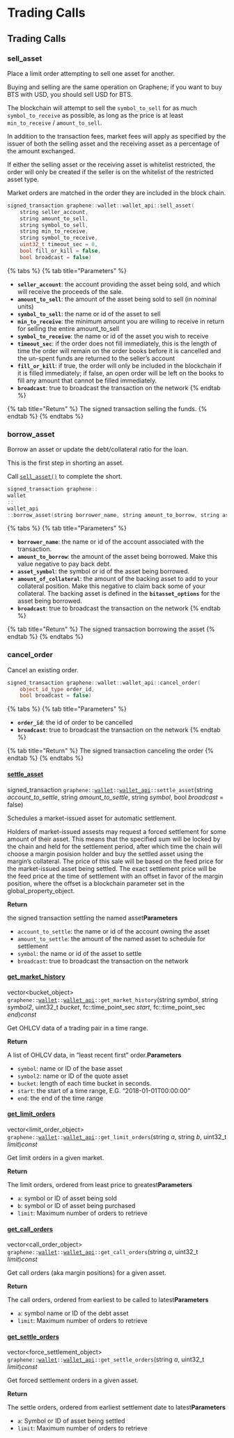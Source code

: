 # Trading Calls

## Trading Calls

### sell\_asset

Place a limit order attempting to sell one asset for another.

Buying and selling are the same operation on Graphene; if you want to buy BTS with USD, you should sell USD for BTS.

The blockchain will attempt to sell the `symbol_to_sell` for as much `symbol_to_receive` as possible, as long as the price is at least `min_to_receive` / `amount_to_sell`.

In addition to the transaction fees, market fees will apply as specified by the issuer of both the selling asset and the receiving asset as a percentage of the amount exchanged.

If either the selling asset or the receiving asset is whitelist restricted, the order will only be created if the seller is on the whitelist of the restricted asset type.

Market orders are matched in the order they are included in the block chain.

```cpp
signed_transaction graphene::wallet::wallet_api::sell_asset(
    string seller_account, 
    string amount_to_sell, 
    string symbol_to_sell, 
    string min_to_receive, 
    string symbol_to_receive, 
    uint32_t timeout_sec = 0, 
    bool fill_or_kill = false, 
    bool broadcast = false)
```

{% tabs %}
{% tab title="Parameters" %}
* **`seller_account`**: the account providing the asset being sold, and which will receive the proceeds of the sale.
* **`amount_to_sell`**: the amount of the asset being sold to sell \(in nominal units\)
* **`symbol_to_sell`**: the name or id of the asset to sell
* **`min_to_receive`**: the minimum amount you are willing to receive in return for selling the entire amount\_to\_sell
* **`symbol_to_receive`**: the name or id of the asset you wish to receive
* **`timeout_sec`**: if the order does not fill immediately, this is the length of time the order will remain on the order books before it is cancelled and the un-spent funds are returned to the seller’s account
* **`fill_or_kill`**: if true, the order will only be included in the blockchain if it is filled immediately; if false, an open order will be left on the books to fill any amount that cannot be filled immediately.
* **`broadcast`**: true to broadcast the transaction on the network
{% endtab %}

{% tab title="Return" %}
The signed transaction selling the funds.
{% endtab %}
{% endtabs %}

### borrow\_asset

Borrow an asset or update the debt/collateral ratio for the loan.

This is the first step in shorting an asset. 

Call [`sell_asset()`](trading-calls.md#sell_asset) to complete the short.

```cpp
signed_transaction graphene::
wallet
::
wallet_api
::borrow_asset(string borrower_name, string amount_to_borrow, string asset_symbol, string amount_of_collateral, bool broadcast = false)
```

{% tabs %}
{% tab title="Parameters" %}
* **`borrower_name`**: the name or id of the account associated with the transaction.
* **`amount_to_borrow`**: the amount of the asset being borrowed. Make this value negative to pay back debt.
* **`asset_symbol`**: the symbol or id of the asset being borrowed.
* **`amount_of_collateral`**: the amount of the backing asset to add to your collateral position. Make this negative to claim back some of your collateral. The backing asset is defined in the **`bitasset_options`** for the asset being borrowed.
* **`broadcast`**: true to broadcast the transaction on the network
{% endtab %}

{% tab title="Return" %}
The signed transaction borrowing the asset
{% endtab %}
{% endtabs %}

### cancel\_order

Cancel an existing order.

```cpp
signed_transaction graphene::wallet::wallet_api::cancel_order(
    object_id_type order_id, 
    bool broadcast = false)
```

{% tabs %}
{% tab title="Parameters" %}
* **`order_id`**: the id of order to be cancelled
* **`broadcast`**: true to broadcast the transaction on the network
{% endtab %}

{% tab title="Return" %}
The signed transaction canceling the order
{% endtab %}
{% endtabs %}

#### [settle\_asset](https://dev.bitshares.works/en/master/api/wallet_api.html?highlight=set_voting_proxy#id46)

signed\_transaction `graphene::`[`wallet`](https://dev.bitshares.works/en/master/api/namespaces/wallet.html#_CPPv4N8graphene6walletE)`::`[`wallet_api`](https://dev.bitshares.works/en/master/api/namespaces/wallet.html#_CPPv4N8graphene6wallet10wallet_apiE)`::settle_asset`\(string _account\_to\_settle_, string _amount\_to\_settle_, string _symbol_, bool _broadcast_ = false\)  


Schedules a market-issued asset for automatic settlement.

Holders of market-issued assests may request a forced settlement for some amount of their asset. This means that the specified sum will be locked by the chain and held for the settlement period, after which time the chain will choose a margin posision holder and buy the settled asset using the margin’s collateral. The price of this sale will be based on the feed price for the market-issued asset being settled. The exact settlement price will be the feed price at the time of settlement with an offset in favor of the margin position, where the offset is a blockchain parameter set in the global\_property\_object.

**Return**

the signed transaction settling the named asset**Parameters**

* `account_to_settle`: the name or id of the account owning the asset
* `amount_to_settle`: the amount of the named asset to schedule for settlement
* `symbol`: the name or id of the asset to settle
* `broadcast`: true to broadcast the transaction on the network

#### [get\_market\_history](https://dev.bitshares.works/en/master/api/wallet_api.html?highlight=set_voting_proxy#id47)

vector&lt;bucket\_object&gt; `graphene::`[`wallet`](https://dev.bitshares.works/en/master/api/namespaces/wallet.html#_CPPv4N8graphene6walletE)`::`[`wallet_api`](https://dev.bitshares.works/en/master/api/namespaces/wallet.html#_CPPv4N8graphene6wallet10wallet_apiE)`::get_market_history`\(string _symbol_, string _symbol2_, uint32\_t _bucket_, fc::time\_point\_sec _start_, fc::time\_point\_sec _end_\)_const_  


Get OHLCV data of a trading pair in a time range.

**Return**

A list of OHLCV data, in “least recent first” order.**Parameters**

* `symbol`: name or ID of the base asset
* `symbol2`: name or ID of the quote asset
* `bucket`: length of each time bucket in seconds.
* `start`: the start of a time range, E.G. “2018-01-01T00:00:00”
* `end`: the end of the time range

#### [get\_limit\_orders](https://dev.bitshares.works/en/master/api/wallet_api.html?highlight=set_voting_proxy#id48)

vector&lt;limit\_order\_object&gt; `graphene::`[`wallet`](https://dev.bitshares.works/en/master/api/namespaces/wallet.html#_CPPv4N8graphene6walletE)`::`[`wallet_api`](https://dev.bitshares.works/en/master/api/namespaces/wallet.html#_CPPv4N8graphene6wallet10wallet_apiE)`::get_limit_orders`\(string _a_, string _b_, uint32\_t _limit_\)_const_  


Get limit orders in a given market.

**Return**

The limit orders, ordered from least price to greatest**Parameters**

* `a`: symbol or ID of asset being sold
* `b`: symbol or ID of asset being purchased
* `limit`: Maximum number of orders to retrieve

#### [get\_call\_orders](https://dev.bitshares.works/en/master/api/wallet_api.html?highlight=set_voting_proxy#id49)

vector&lt;call\_order\_object&gt; `graphene::`[`wallet`](https://dev.bitshares.works/en/master/api/namespaces/wallet.html#_CPPv4N8graphene6walletE)`::`[`wallet_api`](https://dev.bitshares.works/en/master/api/namespaces/wallet.html#_CPPv4N8graphene6wallet10wallet_apiE)`::get_call_orders`\(string _a_, uint32\_t _limit_\)_const_  


Get call orders \(aka margin positions\) for a given asset.

**Return**

The call orders, ordered from earliest to be called to latest**Parameters**

* `a`: symbol name or ID of the debt asset
* `limit`: Maximum number of orders to retrieve

#### [get\_settle\_orders](https://dev.bitshares.works/en/master/api/wallet_api.html?highlight=set_voting_proxy#id50)

vector&lt;force\_settlement\_object&gt; `graphene::`[`wallet`](https://dev.bitshares.works/en/master/api/namespaces/wallet.html#_CPPv4N8graphene6walletE)`::`[`wallet_api`](https://dev.bitshares.works/en/master/api/namespaces/wallet.html#_CPPv4N8graphene6wallet10wallet_apiE)`::get_settle_orders`\(string _a_, uint32\_t _limit_\)_const_  


Get forced settlement orders in a given asset.

**Return**

The settle orders, ordered from earliest settlement date to latest**Parameters**

* `a`: Symbol or ID of asset being settled
* `limit`: Maximum number of orders to retrieve

